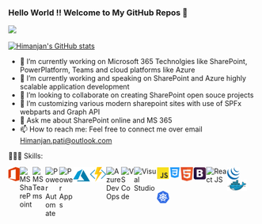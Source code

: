 ### Hello World !! Welcome to My GitHub Repos 👋

<a href = "https://user-images.githubusercontent.com/23727056/87433896-78ae9700-c607-11ea-9ca6-9cdbe3f67998.jpg">
  <img src="https://user-images.githubusercontent.com/23727056/87433896-78ae9700-c607-11ea-9ca6-9cdbe3f67998.jpg">
  </a>

[![Himanjan's GitHub stats](https://github-readme-stats.vercel.app/api?username=himanjanpati)](https://https://github.com/himanjanpati/github-readme-stats)
- 🔭 I’m currently working on Microsoft 365 Technolgies like SharePoint, PowerPlatform, Teams and cloud platforms like Azure
- 🌱 I’m currently working and speaking on SharePoint and Azure highly scalable application development
- 👯 I’m looking to collaborate on creating SharePoint open souce projects
- 🤔 I’m customizing various modern sharepoint sites with use of SPFx webparts and Graph API
- 💬 Ask me about SharePoint online and MS 365 
- 📫 How to reach me: Feel free to connect me over email Himanjan.pati@outlook.com

👨🏻‍💻 Skills:

<img align="left" alt="MS O365" width="23px" src="https://raw.githubusercontent.com/himanjanpati/himanjanpati/master/office-365.svg"/>
<img align="left" alt="MS SharePoint" width="26px" src="https://raw.githubusercontent.com/sempostma/office365-icons/master/png/256/sharepoint.png"/>
<img align="left" alt="MS Teams" width="26px" src="https://raw.githubusercontent.com/sempostma/office365-icons/master/png/256/teams.png"/>
<img align="left" alt="Power Automate" width="28px" src="https://static.wikia.nocookie.net/logopedia/images/1/11/Microsoft_Power_Automate_%282020%29.svg/revision/latest?cb=20200929195936"/>
<img align="left" alt="Power Apps" width="28px" src="https://static.wikia.nocookie.net/logopedia/images/4/44/Microsoft_Power_Apps_%282020%29.svg/revision/latest?cb=20200929195935"/>
<img align="left" alt="MS Azure" width="34px" src="https://raw.githubusercontent.com/himanjanpati/himanjanpati/master/azure.svg"/>
<img align="left" alt="Azure Function" width="33px" src="https://raw.githubusercontent.com/himanjanpati/himanjanpati/master/azure-functions-icon.svg"/>
<img align="left" alt="Azure DevOps" width="30px" src="https://raw.githubusercontent.com/benc-uk/icon-collection/master/azure-icons/Azure-DevOps.svg"/>
<img align="left" alt="VS Code" width="26px" src="https://user-images.githubusercontent.com/674621/71187801-14e60a80-2280-11ea-94c9-e56576f76baf.png"/>
<img align="left" alt="Visual Studio" width="46px" src="https://1000logos.net/wp-content/uploads/2020/08/Visual-Studio-Logo.png"/>
<img align="left" alt="JavaScript" width="25px" src="https://raw.githubusercontent.com/himanjanpati/himanjanpati/master/javascript.svg" />
<img align="left" alt="CSS" width="23px" src="https://raw.githubusercontent.com/himanjanpati/himanjanpati/master/iconfinder_121-css3_4202020.png" />
<img align="left" alt="HTML" width="26px" src="https://raw.githubusercontent.com/himanjanpati/himanjanpati/master/html5-icon.svg"/>
<img align="left" alt="Bootstrap" width="26px" src="https://raw.githubusercontent.com/himanjanpati/himanjanpati/master/bootstrap.svg"/>
<img align="left" alt="React JS" width="42px" src="https://upload.wikimedia.org/wikipedia/commons/a/a7/React-icon.svg"/>
<img align="left" alt="jQuery" width="26px" src="https://raw.githubusercontent.com/himanjanpati/himanjanpati/master/jquery-icon.svg"/>
<img align="left" alt="Docker" width="40px" src="https://raw.githubusercontent.com/himanjanpati/himanjanpati/master/docker-icon.svg"/>
<img align="left" alt="Kubernetes" width="26px" src="https://raw.githubusercontent.com/himanjanpati/himanjanpati/master/kubernetes-icon.svg"/>





